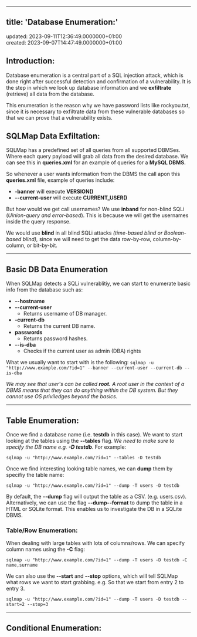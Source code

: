 * * *

## title: 'Database Enumeration:'  
updated: 2023-09-11T12:36:49.0000000+01:00  
created: 2023-09-07T14:47:49.0000000+01:00

## Introduction:

Database enumeration is a central part of a SQL injection attack, which is done right after successful detection and confirmation of a vulnerability. It is the step in which we look up database information and we **exfiltrate** (retrieve) all data from the database.

This enumeration is the reason why we have password lists like rockyou.txt, since it is necessary to exfiltrate data from these vulnerable databases so that we can prove that a vulnerability exists.

## SQLMap Data Exfiltation:

SQLMap has a predefined set of all queries from all supported DBMSes. Where each query payload will grab all data from the desired database. We can see this in **queries.xml** for an example of queries for a **MySQL DBMS.**

So whenever a user wants information from the DBMS the call apon this **queries.xml** file, example of queries include:

- **\-banner** will execute **VERSION()**
- **\--current-user** will execute **CURRENT\_USER()**

But how would we get call usernames? We use **inband** for non-blind SQLi (*Uinion-query and error-based*). This is because we will get the usernames inside the query response.

We would use **blind** in all blind SQLi attacks *(time-based blind or Boolean-based blind),* since we will need to get the data row-by-row, column-by-column, or bit-by-bit.
***
## Basic DB Data Enumeration

When SQLMap detects a SQLi vulnerablitiy, we can start to enumerate basic info from the database such as: 

- **--hostname**
- **--current-user**
	- Returns username of DB manager.
- **-current-db**
	- Returns the current DB name.
- **passwords**
	- Returns password hashes.
- **--is-dba**
	- Checks if the current user as admin (DBA) rights

What we usually want to start with is the following:
`sqlmap -u "http://www.example.com/?id=1" --banner --current-user --current-db --is-dba`

*We may see that user's can be called **root.** A root user in the context of a DBMS means that they can do anything within the DB system. But they cannot use OS priviledges beyond the basics.*

***
## Table Enumeration:
Once we find a database name (i.e. **testdb** in this case). We want to start looking at the tables using the **--tables** flag. *We need to make sure to specify the DB name e.g. **-D testdb***. For example:

`sqlmap -u "http://www.example.com/?id=1" --tables -D testdb`

Once we find interesting looking table names, we can **dump** them by specifiy the table name:

`sqlmap -u "http://www.example.com/?id=1" --dump -T users -D testdb`

By default, the **--dump** flag will output the table as a CSV. (e.g. users.csv). Alternatively, we can use the flag **--dump--format** to dump the table in a HTML or SQLite format. This enables us to investigate the DB in a SQLite DBMS.

### Table/Row Enumeration:

When dealing with large tables with lots of columns/rows. We can specify column names using the **-C** flag:

`sqlmap -u "http://www.example.com/?id=1" --dump -T users -D testdb -C name,surname`

We can also use the **--start** and **--stop** options, which will tell SQLMap what rows we want to start grabbing. e.g. So that we start from entry 2 to entry 3.

`sqlmap -u "http://www.example.com/?id=1" --dump -T users -D testdb --start=2 --stop=3`
***
## Conditional Enumeration:


